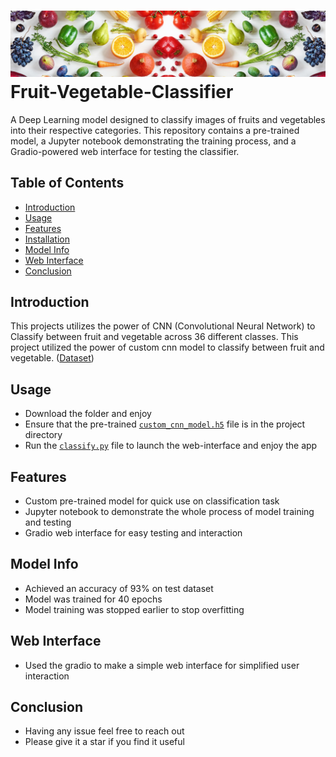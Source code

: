 # ![Fruit Classifier Logo](https://github.com/Ghost-141/Fruit-Vegetable-Classifier/blob/fbbcbb6d6303e56bd00a6647bcc4893dd18aa01f/cover%20image.jpg) Fruit-Vegetable-Classifier
A Deep Learning model designed to classify images of fruits and vegetables into their respective categories. This repository contains a pre-trained model, a Jupyter notebook demonstrating the training process, and a Gradio-powered web interface for testing the classifier.

## Table of Contents
- [Introduction](#introduction)
- [Usage](#usage)
- [Features](#features)
- [Installation](#installation)
- [Model Info](#model-training)
- [Web Interface](#web-interface)
- [Conclusion](#conclusion)

## Introduction
This projects utilizes the power of CNN (Convolutional Neural Network) to Classify between fruit and vegetable across 36 different classes. This project utilized the power of custom cnn model to classify between fruit and vegetable. 
([Dataset](https://www.kaggle.com/kritikseth/fruit-and-vegetable-image-recognition)) 

## Usage
- Download the folder and enjoy
- Ensure that the pre-trained [`custom_cnn_model.h5`](custom_cnn_model.h5) file is in the project directory
- Run the [`classify.py`](classify.py) file to launch the web-interface and enjoy the app
   
## Features
- Custom pre-trained model for quick use on classification task
- Jupyter notebook to demonstrate the whole process of model training and testing
- Gradio web interface for easy testing and interaction   

## Model Info
- Achieved an accuracy of 93% on test dataset
- Model was trained for 40 epochs
- Model training was stopped earlier to stop overfitting

## Web Interface
- Used the gradio to make a simple web interface for simplified user interaction

## Conclusion
- Having any issue feel free to reach out
- Please give it a star if you find it useful


